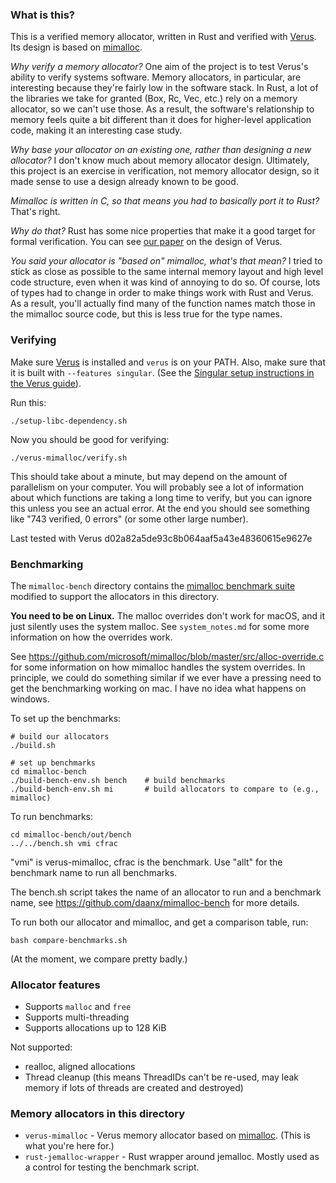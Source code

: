 ### What is this?

This is a verified memory allocator, written in Rust and verified with
[Verus](https://github.com/verus-lang/verus). Its design is based on 
[mimalloc](https://github.com/microsoft/mimalloc).

_Why verify a memory allocator?_
One aim of the project is to test Verus's ability to verify systems software.
Memory allocators, in particular, are interesting because they're fairly
low in the software stack. In Rust, a lot of the libraries we take for granted
(Box, Rc, Vec, etc.) rely on a memory allocator, so we can't use those.
As a result, the software's relationship to memory feels quite
a bit different than it does for higher-level application code,
making it an interesting case study.

_Why base your allocator on an existing one, rather than designing a new allocator?_
I don't know much about memory allocator design. Ultimately, this project is an exercise
in verification, not memory allocator design, so it made sense to use a design already
known to be good.

_Mimalloc is written in C, so that means you had to basically port it to Rust?_ That's right.

_Why do that?_ Rust has some nice properties that make it a good target for formal verification.
You can see [our paper](https://arxiv.org/abs/2303.05491) on the design of Verus.

_You said your allocator is "based on" mimalloc, what's that mean?_ I tried to stick
as close as possible to the same internal memory layout and high level code structure,
even when it was kind of annoying to do so. Of course, lots of types had to change in order
to make things work with Rust and Verus.
As a result, you'll actually find many of the function names match those in the mimalloc
source code, but this is less true for the type names.

### Verifying

Make sure [Verus](https://github.com/verus-lang/verus) is installed and `verus` is on your PATH.
Also, make sure that it is built with `--features singular`. (See the
[Singular setup instructions in the Verus guide](https://verus-lang.github.io/verus/guide/nonlinear_bitvec.html#setup)).

Run this:

```
./setup-libc-dependency.sh
```

Now you should be good for verifying:

```
./verus-mimalloc/verify.sh
```

This should take about a minute, but may depend on the amount of parallelism on your computer.
You will probably see a lot of information about which functions are taking a long time to verify,
but you can ignore this unless you see an actual error.
At the end you should see something like "743 verified, 0 errors" (or some other large number).

Last tested with Verus d02a82a5de93c8b064aaf5a43e48360615e9627e

### Benchmarking

The `mimalloc-bench` directory contains the [mimalloc benchmark suite](https://github.com/daanx/mimalloc-bench) modified to support the allocators in this directory.

**You need to be on Linux.** The malloc overrides don't work for macOS, and it just silently uses the system malloc.
See `system_notes.md` for some more information on how the overrides work.

See https://github.com/microsoft/mimalloc/blob/master/src/alloc-override.c for some information on how mimalloc handles the system overrides. In principle, we could do something similar if we ever have a pressing need to get the benchmarking working on mac. I have no idea what happens on windows.

To set up the benchmarks:

```
# build our allocators
./build.sh

# set up benchmarks
cd mimalloc-bench
./build-bench-env.sh bench    # build benchmarks
./build-bench-env.sh mi       # build allocators to compare to (e.g., mimalloc)
```

To run benchmarks:

```
cd mimalloc-bench/out/bench
../../bench.sh vmi cfrac
```

"vmi" is verus-mimalloc, cfrac is the benchmark. Use "allt" for the benchmark name to run all benchmarks.

The bench.sh script takes the name of an allocator to run and a benchmark name, see
https://github.com/daanx/mimalloc-bench for more details.

To run both our allocator and mimalloc, and get a comparison table, run:

```
bash compare-benchmarks.sh
```

(At the moment, we compare pretty badly.)

### Allocator features

 * Supports `malloc` and `free`
 * Supports multi-threading
 * Supports allocations up to 128 KiB

Not supported:

 * realloc, aligned allocations
 * Thread cleanup (this means ThreadIDs can't be re-used, may leak memory if lots of threads are created and destroyed)

### Memory allocators in this directory

 * `verus-mimalloc` - Verus memory allocator based on [mimalloc](https://github.com/microsoft/mimalloc). (This is what you're here for.)
 * `rust-jemalloc-wrapper` - Rust wrapper around jemalloc. Mostly used as a control for testing the benchmark script.


